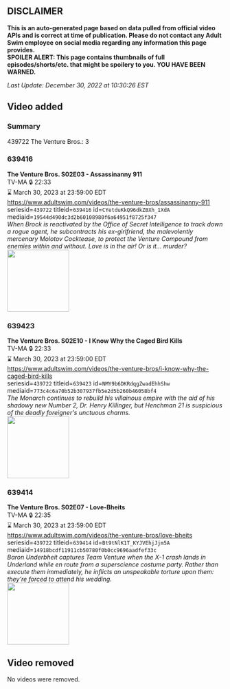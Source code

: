 ## DISCLAIMER
**This is an auto-generated page based on data pulled from official video APIs and is correct at time of publication. Please do not contact any Adult Swim employee on social media regarding any information this page provides.**  
**SPOILER ALERT: This page contains thumbnails of full episodes/shorts/etc. that might be spoilery to you. YOU HAVE BEEN WARNED.**  

_Last Update: December 30, 2022 at 10:30:26 EST_
## Video added
### Summary
439722 The Venture Bros.: 3  
### 639416
**The Venture Bros. S02E03 - Assassinanny 911**  
TV-MA 🔒 22:33  
⌛ March 30, 2023 at 23:59:00 EDT  
https://www.adultswim.com/videos/the-venture-bros/assassinanny-911  
seriesid=`439722` titleid=`639416` id=`CYetduKkQ96dkZBXh_1XdA` mediaid=`19544d490dc3d2b60108980f6a64951f8725f347`  
_When Brock is reactivated by the Office of Secret Intelligence to track down a rogue agent,  he subcontracts his ex-girlfriend, the malevolently mercenary Molotov Cocktease, to protect the Venture Compound from enemies within and without. Love is in the air! Or is it... murder?_  
<a href="https://media.cdn.adultswim.com/uploads/20210106/thumbnails/2_21161329390-venture_116.jpg"><img src="https://media.cdn.adultswim.com/uploads/20210106/thumbnails/2_21161329390-venture_116.jpg" height="144px" /></a>
### 639423
**The Venture Bros. S02E10 - I Know Why the Caged Bird Kills**  
TV-MA 🔒 22:33  
⌛ March 30, 2023 at 23:59:00 EDT  
https://www.adultswim.com/videos/the-venture-bros/i-know-why-the-caged-bird-kills  
seriesid=`439722` titleid=`639423` id=`NMY9b6DKRdqgZwadEhhShw` mediaid=`773c4c6a70b52b307937fb5e2d5b260b46058bf4`  
_The Monarch continues to rebuild his villainous empire with the aid of his shadowy new Number 2, Dr. Henry Killinger, but Henchman 21 is suspicious of the deadly foreigner's unctuous charms._  
<a href="https://media.cdn.adultswim.com/uploads/20210106/thumbnails/2_21161333256-venture_123.jpg"><img src="https://media.cdn.adultswim.com/uploads/20210106/thumbnails/2_21161333256-venture_123.jpg" height="144px" /></a>
### 639414
**The Venture Bros. S02E07 - Love-Bheits**  
TV-MA 🔒 22:35  
⌛ March 30, 2023 at 23:59:00 EDT  
https://www.adultswim.com/videos/the-venture-bros/love-bheits  
seriesid=`439722` titleid=`639414` id=`Bt9tNlK1T_KYJVEhjJjm5A` mediaid=`14918bcdf11911cb50780f0b0cc9696aadfef33c`  
_Baron Underbheit captures Team Venture when the X-1 crash lands in Underland while en route from a superscience costume party. Rather than execute them immediately, he inflicts an unspeakable torture upon them: they're forced to attend his wedding._  
<a href="https://media.cdn.adultswim.com/uploads/20210106/thumbnails/2_21161331464-venture_114.jpg"><img src="https://media.cdn.adultswim.com/uploads/20210106/thumbnails/2_21161331464-venture_114.jpg" height="144px" /></a>
## Video removed
No videos were removed.  
